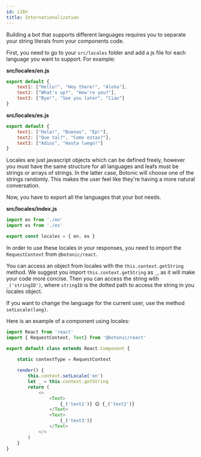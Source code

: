 ```yaml
---
id: i18n
title: Internationalization
---
```


Building a bot that supports different languages requires you to separate your string literals from your components code.

First, you need to go to your `src/locales` folder and add a js file for each language you want to support. For example:

**src/locales/en.js**

```javascript
export default {
    text1: ["Hello!", "Hey there!", "Aloha"],
    text2: ["What's up?", "How're you?"],
    text3: ["Bye!", "See you later", "Ciao"]
}
```

**src/locales/es.js**

```javascript
export default {
    text1: ["Hola!", "Buenas", "Ep!"],
    text2: ["Que tal?", "Como estas?"],
    text3: ["Adios", "Hasta luego!"]
}
```

Locales are just javascript objects which can be defined freely, however you must have the same structure for all languages and leafs must be strings or arrays of strings. In the latter case, Botonic will choose one of the strings randomly. This makes the user feel like they're having a more natural conversation.

Now, you have to export all the languages that your bot needs.

**src/locales/index.js**

```javascript
import en from './en'
import es from './es'

export const locales = { en, es }
```

In order to use these locales in your responses, you need to import the `RequestContext` from `@botonic/react`. 

You can access an object from locales with the `this.context.getString` method. We suggest you import `this.context.getString` as `_`, as it will make your code more concise. Then you can access the string with `_('stringID')`, where `stringID` is the dotted path to access the string in you locales object.

If you want to change the language for the current user, use the method `setLocale(lang)`.

Here is an example of a component using locales:

```javascript
import React from 'react'
import { RequestContext, Text} from '@botonic/react'

export default class extends React.Component {
    
    static contextType = RequestContext

    render() {
        this.context.setLocale('en')
        let _ = this.context.getString
        return (
            <>
                <Text>
                    {_('text1')} 😊 {_('text2')}
                </Text>
                <Text>
                    {_('text3')}
                </Text>
            </>
        )
    }
}
```
